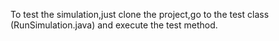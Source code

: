 To test the simulation,just clone the project,go to the test class (RunSimulation.java) and execute the test method.
